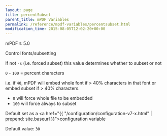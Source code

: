 ```yaml
---
layout: page
title: percentSubset
parent_title: mPDF Variables
permalink: /reference/mpdf-variables/percentsubset.html
modification_time: 2015-08-05T12:02:20+00:00
---
```


mPDF &ge; 5.0

Control fonts/subsetting

If not `-s` (i.e. forced subset) this value determines whether to subset or not

`0` - `100` = percent characters

i.e. if `40`, mPDF will embed whole font if > 40% characters in that font or embed subset if > 40% characters.

* `0` will force whole file to be embedded
* `100` will force always to subset

Default set as a <a href="{{ "/configuration/configuration-v7-x.html" | prepend: site.baseurl }}">configuration variable</a>

Default value: `30`

